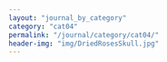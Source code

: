 ```yaml
---
layout: "journal_by_category"
category: "cat04"
permalink: "/journal/category/cat04/"
header-img: "img/DriedRosesSkull.jpg"
---
```

